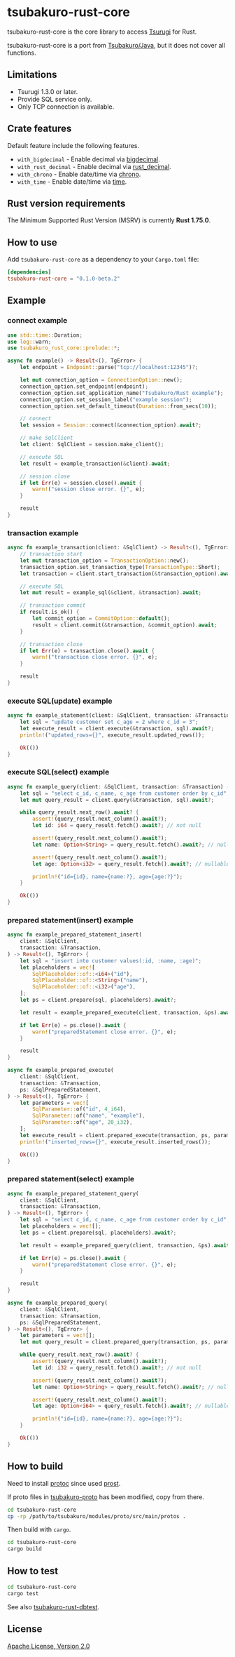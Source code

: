 # tsubakuro-rust-core

tsubakuro-rust-core is the core library to access [Tsurugi](https://github.com/project-tsurugi/tsurugidb) for Rust.

tsubakuro-rust-core is a port from [Tsubakuro/Java](https://github.com/project-tsurugi/tsubakuro), but it does not cover all functions.

## Limitations

- Tsurugi 1.3.0 or later.
- Provide SQL service only.
- Only TCP connection is available.

## Crate features

Default feature include the following features.

- `with_bigdecimal` - Enable decimal via [bigdecimal](https://crates.io/crates/bigdecimal).
- `with_rust_decimal` - Enable decimal via [rust_decimal](https://crates.io/crates/rust_decimal).
- `with_chrono` - Enable date/time via [chrono](https://crates.io/crates/chrono).
- `with_time` - Enable date/time via [time](https://crates.io/crates/time).

## Rust version requirements

The Minimum Supported Rust Version (MSRV) is currently **Rust 1.75.0**.

## How to use

Add `tsubakuro-rust-core` as a dependency to your `Cargo.toml` file:

```toml
[dependencies]
tsubakuro-rust-core = "0.1.0-beta.2"
```



## Example

### connect example

```rust
use std::time::Duration;
use log::warn;
use tsubakuro_rust_core::prelude::*;

async fn example() -> Result<(), TgError> {
    let endpoint = Endpoint::parse("tcp://localhost:12345")?;

    let mut connection_option = ConnectionOption::new();
    connection_option.set_endpoint(endpoint);
    connection_option.set_application_name("Tsubakuro/Rust example");
    connection_option.set_session_label("example session");
    connection_option.set_default_timeout(Duration::from_secs(10));

    // connect
    let session = Session::connect(&connection_option).await?;

    // make SqlClient
    let client: SqlClient = session.make_client();

    // execute SQL
    let result = example_transaction(&client).await;

    // session close
    if let Err(e) = session.close().await {
        warn!("session close error. {}", e);
    }

    result
}
```

### transaction example

```rust
async fn example_transaction(client: &SqlClient) -> Result<(), TgError> {
    // transaction start
    let mut transaction_option = TransactionOption::new();
    transaction_option.set_transaction_type(TransactionType::Short);
    let transaction = client.start_transaction(&transaction_option).await?;

    // execute SQL
    let mut result = example_sql(&client, &transaction).await;

    // transaction commit
    if result.is_ok() {
        let commit_option = CommitOption::default();
        result = client.commit(&transaction, &commit_option).await;
    }

    // transaction close
    if let Err(e) = transaction.close().await {
        warn!("transaction close error. {}", e);
    }

    result
}
```

### execute SQL(update) example

```rust
async fn example_statement(client: &SqlClient, transaction: &Transaction) -> Result<(), TgError> {
    let sql = "update customer set c_age = 2 where c_id = 3";
    let execute_result = client.execute(&transaction, sql).await?;
    println!("updated_rows={}", execute_result.updated_rows());

    Ok(())
}
```

### execute SQL(select) example

```rust
async fn example_query(client: &SqlClient, transaction: &Transaction) -> Result<(), TgError> {
    let sql = "select c_id, c_name, c_age from customer order by c_id";
    let mut query_result = client.query(&transaction, sql).await?;

    while query_result.next_row().await? {
        assert!(query_result.next_column().await?);
        let id: i64 = query_result.fetch().await?; // not null

        assert!(query_result.next_column().await?);
        let name: Option<String> = query_result.fetch().await?; // nullable

        assert!(query_result.next_column().await?);
        let age: Option<i32> = query_result.fetch().await?; // nullable

        println!("id={id}, name={name:?}, age={age:?}");
    }

    Ok(())
}
```

### prepared statement(insert) example

```rust
async fn example_prepared_statement_insert(
    client: &SqlClient,
    transaction: &Transaction,
) -> Result<(), TgError> {
    let sql = "insert into customer values(:id, :name, :age)";
    let placeholders = vec![
        SqlPlaceholder::of::<i64>("id"),
        SqlPlaceholder::of::<String>("name"),
        SqlPlaceholder::of::<i32>("age"),
    ];
    let ps = client.prepare(sql, placeholders).await?;

    let result = example_prepared_execute(client, transaction, &ps).await;

    if let Err(e) = ps.close().await {
        warn!("preparedStatement close error. {}", e);
    }

    result
}

async fn example_prepared_execute(
    client: &SqlClient,
    transaction: &Transaction,
    ps: &SqlPreparedStatement,
) -> Result<(), TgError> {
    let parameters = vec![
        SqlParameter::of("id", 4_i64),
        SqlParameter::of("name", "example"),
        SqlParameter::of("age", 20_i32),
    ];
    let execute_result = client.prepared_execute(transaction, ps, parameters).await?;
    println!("inserted_rows={}", execute_result.inserted_rows());

    Ok(())
}
```

### prepared statement(select) example

```rust
async fn example_prepared_statement_query(
    client: &SqlClient,
    transaction: &Transaction,
) -> Result<(), TgError> {
    let sql = "select c_id, c_name, c_age from customer order by c_id";
    let placeholders = vec![];
    let ps = client.prepare(sql, placeholders).await?;

    let result = example_prepared_query(client, transaction, &ps).await;

    if let Err(e) = ps.close().await {
        warn!("preparedStatement close error. {}", e);
    }

    result
}

async fn example_prepared_query(
    client: &SqlClient,
    transaction: &Transaction,
    ps: &SqlPreparedStatement,
) -> Result<(), TgError> {
    let parameters = vec![];
    let mut query_result = client.prepared_query(transaction, ps, parameters).await?;

    while query_result.next_row().await? {
        assert!(query_result.next_column().await?);
        let id: i32 = query_result.fetch().await?; // not null

        assert!(query_result.next_column().await?);
        let name: Option<String> = query_result.fetch().await?; // nullable

        assert!(query_result.next_column().await?);
        let age: Option<i64> = query_result.fetch().await?; // nullable

        println!("id={id}, name={name:?}, age={age:?}");
    }

    Ok(())
}
```



## How to build

Need to install [protoc](https://github.com/protocolbuffers/protobuf?tab=readme-ov-file#protobuf-compiler-installation) since used [prost](https://crates.io/crates/prost).

If proto files in [tsubakuro-proto](https://github.com/project-tsurugi/tsubakuro/tree/master/modules/proto) has been modified, copy from there.

```bash
cd tsubakuro-rust-core
cp -rp /path/to/tsubakuro/modules/proto/src/main/protos .
```

Then build with `cargo`.

```bash
cd tsubakuro-rust-core
cargo build
```

## How to test

```bash
cd tsubakuro-rust-core
cargo test
```

See also [tsubakuro-rust-dbtest](../tsubakuro-rust-dbtest).

## License

[Apache License, Version 2.0](http://www.apache.org/licenses/LICENSE-2.0)